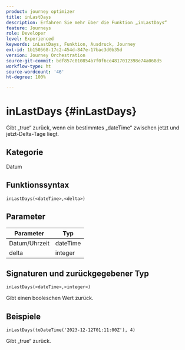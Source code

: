 ```yaml
---
product: journey optimizer
title: inLastDays
description: Erfahren Sie mehr über die Funktion „inLastDays“
feature: Journeys
role: Developer
level: Experienced
keywords: inLastDays, Funktion, Ausdruck, Journey
exl-id: 1b150568-17c2-454d-847e-17bac3d0b35d
version: Journey Orchestration
source-git-commit: bdf857c010854b7f0f6ce4817012398e74a068d5
workflow-type: ht
source-wordcount: '46'
ht-degree: 100%

---
```


# inLastDays {#inLastDays}

Gibt „true“ zurück, wenn ein bestimmtes „dateTime“ zwischen jetzt und jetzt-Delta-Tage liegt.

## Kategorie

Datum

## Funktionssyntax

`inLastDays(<dateTime>,<delta>)`

## Parameter

| Parameter | Typ |
|-----------|------------------|
| Datum/Uhrzeit | dateTime |
| delta | integer |

## Signaturen und zurückgegebener Typ

`inLastDays(<dateTime>,<integer>)`

Gibt einen booleschen Wert zurück.

## Beispiele

`inLastDays(toDateTime('2023-12-12T01:11:00Z'), 4)`

Gibt „true“ zurück.
